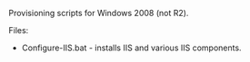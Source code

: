Provisioning scripts for Windows 2008 (not R2).

Files:

* Configure-IIS.bat - installs IIS and various IIS components.